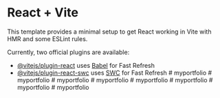 # React + Vite

This template provides a minimal setup to get React working in Vite with HMR and some ESLint rules.

Currently, two official plugins are available:

- [@vitejs/plugin-react](https://github.com/vitejs/vite-plugin-react/blob/main/packages/plugin-react/README.md) uses [Babel](https://babeljs.io/) for Fast Refresh
- [@vitejs/plugin-react-swc](https://github.com/vitejs/vite-plugin-react-swc) uses [SWC](https://swc.rs/) for Fast Refresh
#   m y p o r t f o l i o  
 #   m y p o r t f o l i o  
 #   m y p o r t f o l i o  
 #   m y p o r t f o l i o  
 #   m y p o r t f o l i o  
 #   m y p o r t f o l i o  
 #   m y p o r t f o l i o  
 #   m y p o r t f o l i o  
 